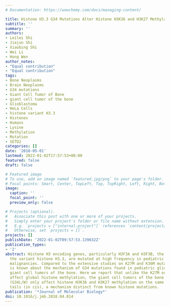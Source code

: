 ```yaml
---
# Documentation: https://wowchemy.com/docs/managing-content/

title: Histone H3.3 G34 Mutations Alter Histone H3K36 and H3K27 Methylation In Cis
subtitle: ''
summary: ''
authors:
- Leilei Shi
- Jiejun Shi
- Xiaobing Shi
- Wei Li
- Hong Wen
author_notes:
- "Equal contribution"
- "Equal contribution"
tags:
- Bone Neoplasms
- Brain Neoplasms
- G34 mutations
- Giant Cell Tumor of Bone
- giant cell tumor of the bone
- Glioblastoma
- HeLa Cells
- histone variant H3.3
- Histones
- Humans
- Lysine
- Methylation
- Mutation
- SETD2
categories: []
date: '2018-05-01'
lastmod: 2022-01-02T17:57:53+08:00
featured: false
draft: false

# Featured image
# To use, add an image named `featured.jpg/png` to your page's folder.
# Focal points: Smart, Center, TopLeft, Top, TopRight, Left, Right, BottomLeft, Bottom, BottomRight.
image:
  caption: ''
  focal_point: ''
  preview_only: false

# Projects (optional).
#   Associate this post with one or more of your projects.
#   Simply enter your project's folder or file name without extension.
#   E.g. `projects = ["internal-project"]` references `content/project/deep-learning/index.md`.
#   Otherwise, set `projects = []`.
projects: []
publishDate: '2022-01-02T09:57:53.139632Z'
publication_types:
- '2'
abstract: Histone H3 encoding genes, particularly H3F3A and H3F3B, the genes encoding
  the variant histone H3.3, are mutated at high frequency in pediatric brain and bone
  malignancies. Compared to the extensive studies on K27M and K36M mutations, little
  is known about the mechanism of G34 mutations found in pediatric glioblastoma or
  giant cell tumors of the bone. Here we report that unlike the K27M or K36M that
  affect global histone methylation, the giant cell tumors of the bone G34 mutations
  (G34L/W) only affect histone H3K36 and H3K27 methylation on the same mutated histone
  tails (in cis), a mechanism distinct from known histone mutations.
publication: '*Journal of Molecular Biology*'
doi: 10.1016/j.jmb.2018.04.014
---
```


